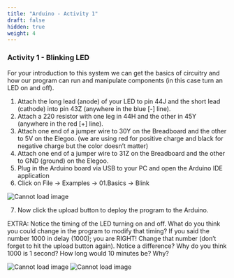 ```yaml
---
title: "Arduino - Activity 1"
draft: false
hidden: true
weight: 4
---
```


### Activity 1 - Blinking LED

For your introduction to this system we can get the basics of circuitry and how our program can run and manipulate components (in this case turn an LED on and off).

1.	Attach the long lead (anode) of your LED to pin 44J and the short lead (cathode) into pin 43Z (anywhere in the blue [-] line).
2.	Attach a 220 resistor with one leg in 44H and the other in 45Y (anywhere in the red [+] line).
3.	Attach one end of a jumper wire to 30Y on the Breadboard and the other to 5V on the Elegoo. (we are using red for positive charge and black for negative charge but the color doesn’t matter)
4.	Attach one end of a jumper wire to 31Z on the Breadboard and the other to GND (ground) on the Elegoo.
5.	Plug in the Arduino board via USB to your PC and open the Arduino IDE application
6.	Click on File -> Examples -> 01.Basics -> Blink

![Cannot load image](../img/img6.png)

7.	Now click the upload button to deploy the program to the Arduino.

EXTRA: Notice the timing of the LED turning on and off. What do you think you could change in the program to modify that timing?
If you said the number 1000 in delay (1000); you are RIGHT!
Change that number (don’t forget to hit the upload button again).
Notice a difference? Why do you think 1000 is 1 second? How long would 10 minutes be? Why?

![Cannot load image](../img/img7.png)
![Cannot load image](../img/img8.png)
